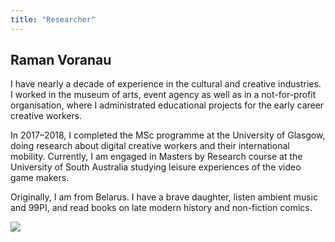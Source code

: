 ```yaml
---
title: "Researcher"
---
```


## Raman Voranau

I have nearly a decade of experience in the cultural and creative industries. I worked in the museum of arts, event agency as well as in a not-for-profit organisation, where I administrated educational projects for the early career creative workers.

In 2017–2018, I completed the MSc programme at the University of Glasgow, doing research about digital creative workers and their international mobility. Currently, I am engaged in Masters by Research course at the University of South Australia studying leisure experiences of the video game makers.

Originally, I am from Belarus. I have a brave daughter, listen ambient music and 99PI, and read books on late modern history and non-fiction comics.

![](/IMG_4354_optimized.jpg)
